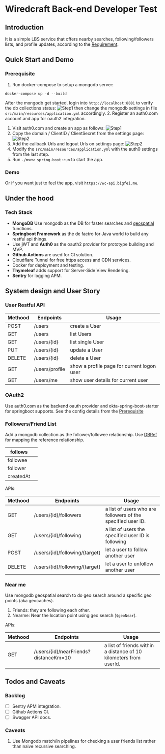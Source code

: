 # Wiredcraft Back-end Developer Test

## Introduction
It is a simple LBS service that offers nearby searches, following/followers lists, 
and profile updates, according to the [Requirement](docs/REQ.md).


## Quick Start and Demo
### Prerequisite
1. Run docker-compose to setup a mongodb server:
```shell
docker-compose up -d --build
```
After the mongodb get started, login into `http://localhost:8081` to verify the db collections status:
![Step1](docs/m1.png)
then change the mongodb settings in file `src/main/resources/application.yml` accordingly.
2. Register an auth0.com account and app for oauth2 integration.
   1. Visit auth0.com and create an app as follows: ![Step1](docs/s1.png)
   2. Copy the domain / ClientID / ClientSecret from the settings page: ![Step2](docs/s2.png)
   3. Add the callback Urls and logout Urls on settings page: ![Step2](docs/s3.png)
   3. Modify the `src/main/resources/application.yml` with the auth0 settings from the last step.
3. Run `./mvnw spring-boot:run` to start the app.

### Demo
Or if you want just to feel the app, visit `https://wc-api.bigfei.me`.

## Under the hood
### Tech Stack
- **MongoDB** Use mongodb as the DB for faster searches and [geospatial](https://www.mongodb.com/docs/manual/reference/operator/aggregation/geoNear/) functions.
- **Springboot Framework** as the de factro for Java world to build any restful api things.
- Use jWT and **Auth0** as the oauth2 provider for prototype building and MVP.
- **Github Actions** are used for CI solution.
- Cloudflare Tunnel for free https access and CDN services.
- Docker for deployment and testing.
- **Thymeleaf** adds support for Server-Side View Rendering.
- **Sentry** for logging APM.

## System design and User Story

### User Restful API

| Methood | Endpoints      | Usage                                      |
|---------|----------------|--------------------------------------------|
| POST    | /users         | create a User                              |
| GET     | /users         | list Users                                 |
| GET     | /users/{id}    | list single User                           |
| PUT     | /users/{id}    | update a User                              |
| DELETE  | /users/{id}    | delete a User                              |
| GET     | /users/profile | show a profile page for current logon user |
| GET     | /users/me      | show user details for current user         |

### OAuth2
Use auth0.com as the backend oauth provider and okta-spring-boot-starter for springboot supports.
See the config details from the [Prerequisite](#prerequisite)

### Followers/Friend List
Add a mongodb collection as the follower/followee relationship. 
Use [DBRef](https://www.mongodb.com/docs/manual/reference/database-references/) 
for mapping the reference relationship.

| follows   |   |
|-----------|---|
| followee  |   |
| follower  |   |
| createdAt |   |

APIs:

| Methood | Endpoints                      | Usage                                                       |
|---------|--------------------------------|-------------------------------------------------------------|
| GET     | /users/{id}/followers          | a list of users who are followers of the specified user ID. |
| GET     | /users/{id}/following          | a list of users the specified user ID is following          |
| POST    | /users/{id}/following/{target} | let a user to follow another user                           |
| DELETE  | /users/{id}/following/{target} | let a user to unfollow another user                         |

### Near me
Use mongodb geospatial search to do geo search around a specific geo points (aka geocaches).
1. Friends: they are following each other.
2. Nearme: Near the location point using geo search (`$geoNear`).

APIs: 

| Methood | Endpoints                             | Usage                                                             |
|---------|---------------------------------------|-------------------------------------------------------------------|
| GET     | /users/{id}/nearFriends?distanceKm=10 | a list of friends within a distance of 10 kilometers from userId. |


## Todos and Caveats

### Backlog
- [ ] Sentry APM integration.
- [ ] Github Actions CI.
- [ ] Swagger API docs.

### Caveats
1. Use Mongodb match/in pipelines for checking a user friends list rather than naive recursive searching.


